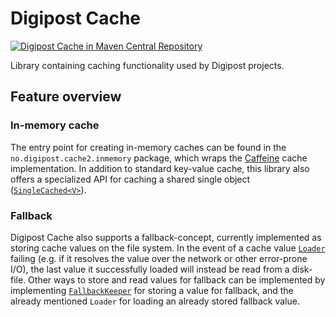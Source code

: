 # Digipost Cache

[![Digipost Cache in Maven Central Repository](https://maven-badges.herokuapp.com/maven-central/no.digipost/digipost-cache/badge.svg?style=flat-square)](https://maven-badges.herokuapp.com/maven-central/no.digipost/digipost-cache)


Library containing caching functionality used by Digipost projects.

## Feature overview

### In-memory cache

The entry point for creating in-memory caches can be found in the
`no.digipost.cache2.inmemory` package, which wraps the
[Caffeine](https://github.com/ben-manes/caffeine) cache implementation.
In addition to standard key-value cache, this library also offers a
specialized API for caching a shared single object
([```SingleCached<V>```](src/main/java/no/digipost/cache2/inmemory/SingleCached.java)).


### Fallback

Digipost Cache also supports a fallback-concept, currently implemented as
storing cache values on the file system. In the event of a cache value
[```Loader```](src/main/java/no/digipost/cache2/loader/Loader.java)
failing (e.g. if it resolves the value over the network or other error-prone I/O),
the last value it successfully loaded will instead be read from a disk-file.
Other ways to store and read values for fallback can be implemented by implementing
[```FallbackKeeper```](src/main/java/no/digipost/cache2/fallback/FallbackKeeper.java)
for storing a value for fallback, and the already mentioned ```Loader``` for
loading an already stored fallback value.
